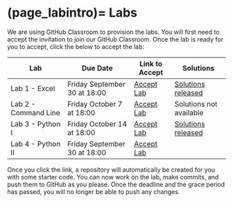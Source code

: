 (page_labintro)=
Labs
=======================

We are using GitHub Classroom to provision the labs. 
You will first need to accept the invitation to join our GitHub Classroom.
Once the lab is ready for you to accept, click the below to accept the lab:

| Lab                  | Due Date                   | Link to Accept                                        | Solutions |
|----------------------|----------------------------|-------------------------------------------------------| ------------------ |
| Lab 1 - Excel        | Friday September 30 at 18:00  | [Accept Lab](https://classroom.github.com/a/LT5XhYBO) | [Solutions released]()|
| Lab 2 - Command Line | Friday October 7 at 18:00   | [Accept Lab](https://classroom.github.com/a/iswUpLNP) | Solutions not available |
| Lab 3 - Python I     | Friday October 14 at 18:00  | [Accept Lab](https://classroom.github.com/a/6V9fm8Hj) | [Solutions released]()|
| Lab 4 - Python II    | Friday September 30 at 18:00  | [Accept Lab](https://classroom.github.com/a/TAb2B8d7) | []()|




Once you click the link, a repository will automatically be created for you with some starter code.
You can now work on the lab, make commits, and push them to GitHub as you please. 
Once the deadline and the grace period has passed, you will no longer be able to push any changes.